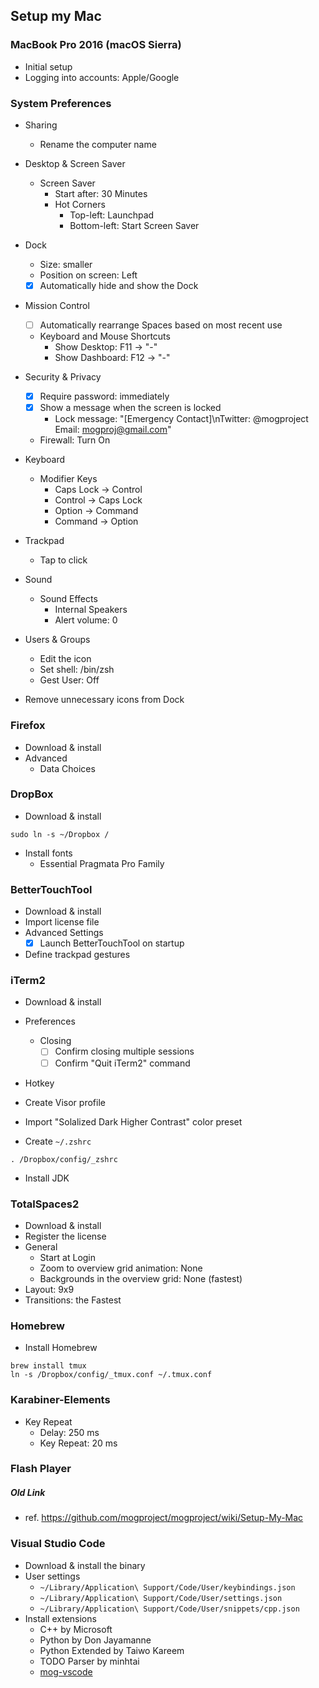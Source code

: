 ## Setup my Mac

### MacBook Pro 2016 (macOS Sierra)

- Initial setup
- Logging into accounts: Apple/Google

### System Preferences

- Sharing
  - Rename the computer name
- Desktop & Screen Saver
  - Screen Saver
    - Start after: 30 Minutes
    - Hot Corners
      - Top-left: Launchpad
      - Bottom-left: Start Screen Saver
- Dock
  - Size: smaller
  - Position on screen: Left
  - [x] Automatically hide and show the Dock
- Mission Control
  - [ ] Automatically rearrange Spaces based on most recent use
  - Keyboard and Mouse Shortcuts
    - Show Desktop: F11 -> "-"
    - Show Dashboard: F12 -> "-"
- Security & Privacy
  - [x] Require password: immediately
  - [x] Show a message when the screen is locked
    - Lock message: "[Emergency Contact]\nTwitter: @mogproject   Email: mogproj@gmail.com"
  - Firewall: Turn On
- Keyboard
  - Modifier Keys
    - Caps Lock -> Control
    - Control -> Caps Lock
    - Option -> Command
    - Command -> Option
- Trackpad
  - Tap to click
- Sound
  - Sound Effects
    - Internal Speakers
    - Alert volume: 0
- Users & Groups
  - Edit the icon
  - Set shell: /bin/zsh
  - Gest User: Off

- Remove unnecessary icons from Dock

### Firefox

- Download & install
- Advanced
  - Data Choices

### DropBox

- Download & install

```
sudo ln -s ~/Dropbox /
```

- Install fonts
  - Essential Pragmata Pro Family

### BetterTouchTool

- Download & install
- Import license file
- Advanced Settings
  - [x] Launch BetterTouchTool on startup
- Define trackpad gestures

### iTerm2

- Download & install
- Preferences
  - Closing
    - [ ] Confirm closing multiple sessions
    - [ ] Confirm "Quit iTerm2" command
- Hotkey
- Create Visor profile
- Import "Solalized Dark Higher Contrast" color preset

- Create `~/.zshrc`

```
. /Dropbox/config/_zshrc
```

- Install JDK

### TotalSpaces2

- Download & install
- Register the license
- General
  - Start at Login
  - Zoom to overview grid animation: None
  - Backgrounds in the overview grid: None (fastest)
- Layout: 9x9
- Transitions: the Fastest

### Homebrew

- Install Homebrew

```
brew install tmux
ln -s /Dropbox/config/_tmux.conf ~/.tmux.conf
```

### Karabiner-Elements

- Key Repeat
  - Delay: 250 ms
  - Key Repeat: 20 ms

### Flash Player




##### Old Link

- ref. https://github.com/mogproject/mogproject/wiki/Setup-My-Mac



### Visual Studio Code

- Download & install the binary
- User settings
  - `~/Library/Application\ Support/Code/User/keybindings.json`
  - `~/Library/Application\ Support/Code/User/settings.json`
  - `~/Library/Application\ Support/Code/User/snippets/cpp.json`
- Install extensions
  - C++ by Microsoft
  - Python by Don Jayamanne
  - Python Extended by Taiwo Kareem
  - TODO Parser by minhtai
  - [mog-vscode](https://github.com/mogproject/mog-vscode)

